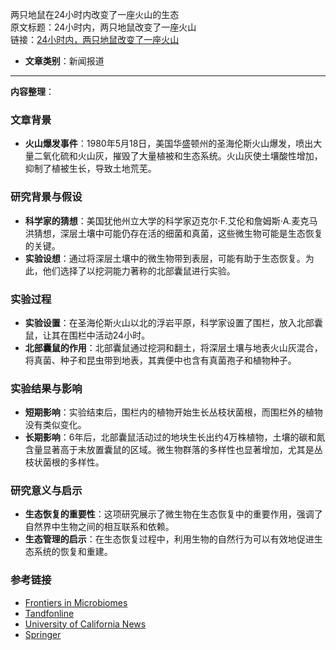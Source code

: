 两只地鼠在24小时内改变了一座火山的生态  
  原文标题：24小时内，两只地鼠改变了一座火山  
  链接：[24小时内，两只地鼠改变了一座火山](https://mp.weixin.qq.com/s?src=11&timestamp=1735955124&ver=5729&signature=Zd8y0sCdgL**SI9jjKv3ZeuJxa1QuwPTpQoQMJmPC-m1OQW0LT2pYuSwQcd16w*KhiWuU-1UC-At*gnjnhbzb5TZfnkYZzi1xxQA8FDmvpX-d8om7MgzO*ckqwGiYAEh&new=1)  

- **文章类别**：新闻报道  

---

**内容整理**：  

### 文章背景
- **火山爆发事件**：1980年5月18日，美国华盛顿州的圣海伦斯火山爆发，喷出大量二氧化硫和火山灰，摧毁了大量植被和生态系统。火山灰使土壤酸性增加，抑制了植被生长，导致土地荒芜。

### 研究背景与假设
- **科学家的猜想**：美国犹他州立大学的科学家迈克尔·F.艾伦和詹姆斯·A.麦克马洪猜想，深层土壤中可能仍存在活的细菌和真菌，这些微生物可能是生态恢复的关键。
- **实验设想**：通过将深层土壤中的微生物带到表层，可能有助于生态恢复。为此，他们选择了以挖洞能力著称的北部囊鼠进行实验。

### 实验过程
- **实验设置**：在圣海伦斯火山以北的浮岩平原，科学家设置了围栏，放入北部囊鼠，让其在围栏中活动24小时。
- **北部囊鼠的作用**：北部囊鼠通过挖洞和翻土，将深层土壤与地表火山灰混合，将真菌、种子和昆虫带到地表，其粪便中也含有真菌孢子和植物种子。

### 实验结果与影响
- **短期影响**：实验结束后，围栏内的植物开始生长丛枝状菌根，而围栏外的植物没有类似变化。
- **长期影响**：6年后，北部囊鼠活动过的地块生长出约4万株植物，土壤的碳和氮含量显著高于未放置囊鼠的区域。微生物群落的多样性也显著增加，尤其是丛枝状菌根的多样性。

### 研究意义与启示
- **生态恢复的重要性**：这项研究展示了微生物在生态恢复中的重要作用，强调了自然界中生物之间的相互联系和依赖。
- **生态管理的启示**：在生态恢复过程中，利用生物的自然行为可以有效地促进生态系统的恢复和重建。

### 参考链接
- [Frontiers in Microbiomes](https://www.frontiersin.org/journals/microbiomes/articles/10.3389/frmbi.2024.1399416/full)
- [Tandfonline](https://www.tandfonline.com/doi/epdf/10.1080/00275514.1988.12025615)
- [University of California News](https://www.universityofcalifornia.edu/news/how-gophers-brought-mount-st-helens-back-life-one-day)
- [Springer](https://link.springer.com/chapter/10.1007/0-387-28150-9_15)
